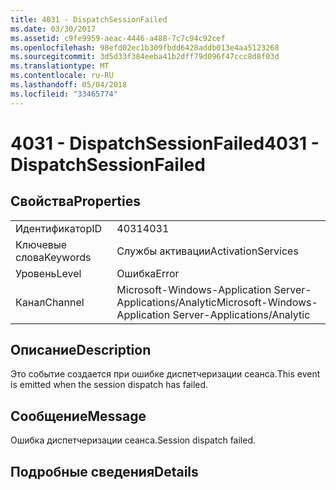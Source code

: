 ```yaml
---
title: 4031 - DispatchSessionFailed
ms.date: 03/30/2017
ms.assetid: c9fe9959-aeac-4446-a488-7c7c94c92cef
ms.openlocfilehash: 98efd02ec1b309fbdd6428addb013e4aa5123268
ms.sourcegitcommit: 3d5d33f384eeba41b2dff79d096f47ccc8d8f03d
ms.translationtype: MT
ms.contentlocale: ru-RU
ms.lasthandoff: 05/04/2018
ms.locfileid: "33465774"
---
```

# <a name="4031---dispatchsessionfailed"></a><span data-ttu-id="293e9-102">4031 - DispatchSessionFailed</span><span class="sxs-lookup"><span data-stu-id="293e9-102">4031 - DispatchSessionFailed</span></span>
## <a name="properties"></a><span data-ttu-id="293e9-103">Свойства</span><span class="sxs-lookup"><span data-stu-id="293e9-103">Properties</span></span>  
  
|||  
|-|-|  
|<span data-ttu-id="293e9-104">Идентификатор</span><span class="sxs-lookup"><span data-stu-id="293e9-104">ID</span></span>|<span data-ttu-id="293e9-105">4031</span><span class="sxs-lookup"><span data-stu-id="293e9-105">4031</span></span>|  
|<span data-ttu-id="293e9-106">Ключевые слова</span><span class="sxs-lookup"><span data-stu-id="293e9-106">Keywords</span></span>|<span data-ttu-id="293e9-107">Службы активации</span><span class="sxs-lookup"><span data-stu-id="293e9-107">ActivationServices</span></span>|  
|<span data-ttu-id="293e9-108">Уровень</span><span class="sxs-lookup"><span data-stu-id="293e9-108">Level</span></span>|<span data-ttu-id="293e9-109">Ошибка</span><span class="sxs-lookup"><span data-stu-id="293e9-109">Error</span></span>|  
|<span data-ttu-id="293e9-110">Канал</span><span class="sxs-lookup"><span data-stu-id="293e9-110">Channel</span></span>|<span data-ttu-id="293e9-111">Microsoft-Windows-Application Server-Applications/Analytic</span><span class="sxs-lookup"><span data-stu-id="293e9-111">Microsoft-Windows-Application Server-Applications/Analytic</span></span>|  
  
## <a name="description"></a><span data-ttu-id="293e9-112">Описание</span><span class="sxs-lookup"><span data-stu-id="293e9-112">Description</span></span>  
 <span data-ttu-id="293e9-113">Это событие создается при ошибке диспетчеризации сеанса.</span><span class="sxs-lookup"><span data-stu-id="293e9-113">This event is emitted when the session dispatch has failed.</span></span>  
  
## <a name="message"></a><span data-ttu-id="293e9-114">Сообщение</span><span class="sxs-lookup"><span data-stu-id="293e9-114">Message</span></span>  
 <span data-ttu-id="293e9-115">Ошибка диспетчеризации сеанса.</span><span class="sxs-lookup"><span data-stu-id="293e9-115">Session dispatch failed.</span></span>  
  
## <a name="details"></a><span data-ttu-id="293e9-116">Подробные сведения</span><span class="sxs-lookup"><span data-stu-id="293e9-116">Details</span></span>
